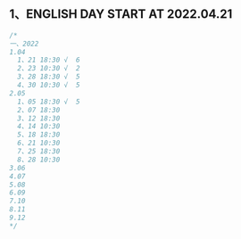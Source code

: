<a name="1"></a>
## 1、ENGLISH DAY START AT 2022.04.21
```JavaScript
/*
一、2022
1.04
  1、21 18:30 √  6
  2、23 10:30 √  2
  3、28 18:30 √  5
  4、30 10:30 √  5
2.05
  1、05 18:30 √  5
  2、07 18:30
  3、12 18:30
  4、14 10:30
  5、18 18:30
  6、21 10:30
  7、25 18:30
  8、28 10:30
3.06
4.07
5.08
6.09
7.10
8.11
9.12
*/
```